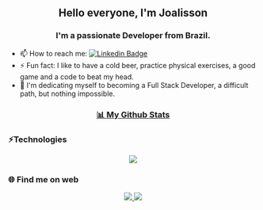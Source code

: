 <h2 align='center'>Hello everyone, I'm Joalisson </h2>

<h3 align='center'>I'm a passionate Developer from Brazil.</h3>

- 📫 How to reach me: [![Linkedin Badge](https://img.shields.io/badge/linkedin-%230077B5.svg?style=flat-square&logo=Linkedin&logoColor=white&link=https://www.linkedin.com/in/joalisson-marques-jgm/)](https://www.linkedin.com/in/joalisson-marques-jgm/)
- ⚡ Fun fact: I like to have a cold beer, practice physical exercises, a good game and a code to beat my head.
- 🤯 I'm dedicating myself to becoming a Full Stack Developer, a difficult path, but nothing impossible.

<div align="center">
  <a href="https://github.com/joalissonmarques"  align="center">
     <h3>📊 My Github Stats <h3> 
   </a>
</div>
  
<h3>⚡Technologies</h3> 

<p align="center">
  <a href="https://skillicons.dev">
    <img src="https://skillicons.dev/icons?i=sass,js,laravel,mysql,git,java,angular" />
  </a>
</p>

<h3>🌐 Find me on web</h3> 
<p align="center">
  <a href="">
    <img src="https://skillicons.dev/icons?i=discord" /> 
  </a>
  <a href="https://www.linkedin.com/in/joalisson-marques-jgm/">
    <img src="https://skillicons.dev/icons?i=linkedin" />
  </a>
</p>
